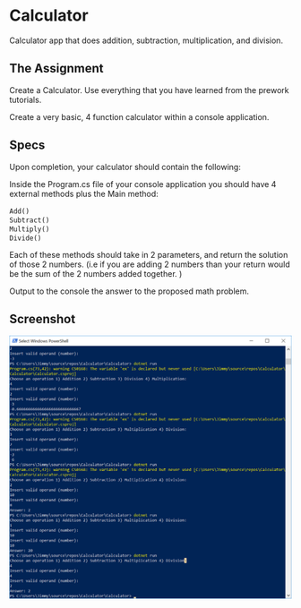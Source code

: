 # Calculator
Calculator app that does addition, subtraction, multiplication, and division.
## The Assignment
Create a Calculator. Use everything that you have learned from the prework tutorials.

Create a very basic, 4 function calculator within a console application.

## Specs
Upon completion, your calculator should contain the following:

Inside the Program.cs file of your console application you should have 4 external methods plus the Main method:
```
Add()
Subtract()
Multiply()
Divide()
```
Each of these methods should take in 2 parameters, and return the solution of those 2 numbers. (i.e if you are adding 2 numbers than your return would be the sum of the 2 numbers added together. )

Output to the console the answer to the proposed math problem.

## Screenshot
![Finished](/images/finished.png)
